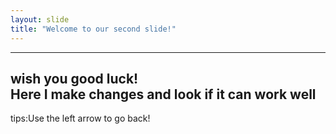 ```yaml
---
layout: slide
title: "Welcome to our second slide!"
---
```

---
wish you good luck!<br>
Here I make changes and look if it can work well
---
tips:Use the left arrow to go back!

